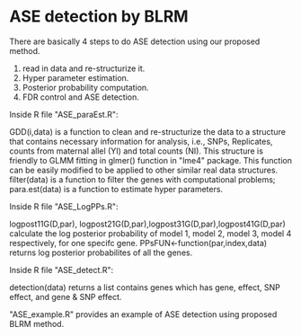 # ASE detection by BLRM

There are basically 4 steps to do ASE detection using our proposed method.
1. read in data and re-structurize it.
2. Hyper parameter estimation.
3. Posterior probability computation.
4. FDR control and ASE detection.

Inside R file "ASE_paraEst.R":

GDD(i,data) is a function to clean and re-structurize the data to a structure that contains necessary information for analysis, i.e., SNPs, Replicates, counts  from maternal allel (YI) and total counts (NI). This structure is friendly to GLMM fitting in glmer() function in "lme4" package. This function can be easily modified to be applied to other similar real data structures.             
filter(data) is a function to filter the genes with computational problems; para.est(data) is a function to estimate hyper parameters.

Inside R file "ASE_LogPPs.R":

logpost11G(D,par), logpost21G(D,par),logpost31G(D,par),logpost41G(D,par) calculate the log posterior probability of model 1, model 2, model 3, model 4 respectively, for one specifc gene.
PPsFUN<-function(par,index,data) returns log posterior probabilites of all the genes.

Inside R file "ASE_detect.R":

detection(data) returns a list contains  genes which has gene, effect, SNP effect, and gene & SNP effect.

"ASE_example.R" provides an example of ASE detection using proposed BLRM method.

